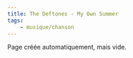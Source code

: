 ```yaml
---
title: The Deftones - My Own Summer
tags:
    - musique/chanson
---
```


Page créée automatiquement, mais vide.
